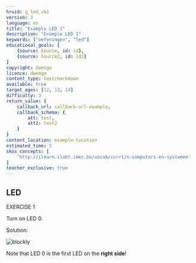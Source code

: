 ```yaml
---
hruid: g_led_vb1
version: 3
language: en
title: "Example LED 1"
description: "Example LED 1"
keywords: ["oefeningen", "led"]
educational_goals: [
    {source: Source, id: id}, 
    {source: Source2, id: id2}
]
copyright: dwengo
licence: dwengo
content_type: text/markdown
available: true
target_ages: [12, 13, 14]
difficulty: 3
return_value: {
    callback_url: callback-url-example,
    callback_schema: {
        att: test,
        att2: test2
    }
}
content_location: example-location
estimated_time: 5
skos_concepts: [
    'http://ilearn.ilabt.imec.be/vocab/curr1/s-computers-en-systemen'
]
teacher_exclusive: true
---
```

## LED

EXERCISE 1

Turn on LED 0.

Solution:

![blockly](@learning-object/led_m1/en/3)

<div class="alert alert-box alert-success">
Note that LED 0 is the first LED on the <strong>right side</strong>!
</div>